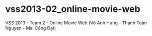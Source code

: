 vss2013-02_online-movie-web
===========================

VSS 2013 - Team 2 - Online Movie Web (Võ Anh Hưng - Thanh Toan Nguyen - Mai Công Đạt)
